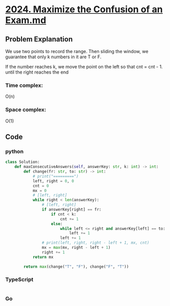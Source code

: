 # [2024. Maximize the Confusion of an Exam.md](https://leetcode.cn/problems/maximize-the-confusion-of-an-exam/description/)



## Problem Explanation
We use two points to record the range. Then sliding the window, we guarantee that only k numbers in it are T or F.

If the number reaches k, we move the point on the left so that cnt = cnt - 1. until the right reaches the end
### Time complex:
O(n)
### Space complex:
O(1)
## Code

### python
```python
class Solution:
    def maxConsecutiveAnswers(self, answerKey: str, k: int) -> int:
        def change(fr: str, to: str) -> int:
            # print("=========")
            left, right = 0, 0
            cnt = 0
            mx = 0
            # [left, right]
            while right < len(answerKey):
                # [left, right]
                if answerKey[right] == fr:
                    if cnt < k:
                        cnt += 1
                    else:
                        while left <= right and answerKey[left] == to:
                            left += 1
                        left += 1
                # print(left, right, right - left + 1, mx, cnt)
                mx = max(mx, right - left + 1)
                right += 1
            return mx
                
        return max(change("T", "F"), change("F", "T"))

```

### TypeScript
```TypeScript


```

### Go
```go
```